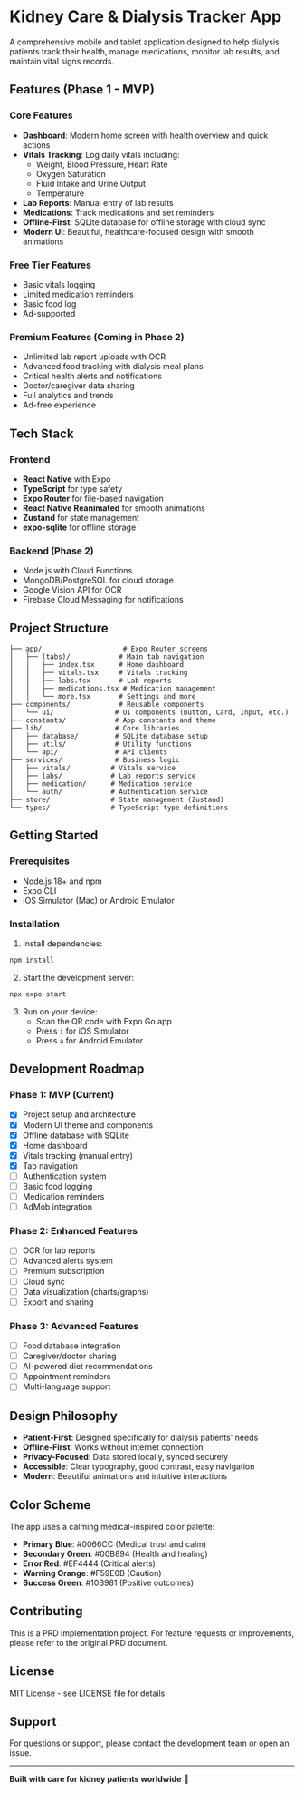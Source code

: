 # Kidney Care & Dialysis Tracker App

A comprehensive mobile and tablet application designed to help dialysis patients track their health, manage medications, monitor lab results, and maintain vital signs records.

## Features (Phase 1 - MVP)

### Core Features
- **Dashboard**: Modern home screen with health overview and quick actions
- **Vitals Tracking**: Log daily vitals including:
  - Weight, Blood Pressure, Heart Rate
  - Oxygen Saturation
  - Fluid Intake and Urine Output
  - Temperature
- **Lab Reports**: Manual entry of lab results
- **Medications**: Track medications and set reminders
- **Offline-First**: SQLite database for offline storage with cloud sync
- **Modern UI**: Beautiful, healthcare-focused design with smooth animations

### Free Tier Features
- Basic vitals logging
- Limited medication reminders
- Basic food log
- Ad-supported

### Premium Features (Coming in Phase 2)
- Unlimited lab report uploads with OCR
- Advanced food tracking with dialysis meal plans
- Critical health alerts and notifications
- Doctor/caregiver data sharing
- Full analytics and trends
- Ad-free experience

## Tech Stack

### Frontend
- **React Native** with Expo
- **TypeScript** for type safety
- **Expo Router** for file-based navigation
- **React Native Reanimated** for smooth animations
- **Zustand** for state management
- **expo-sqlite** for offline storage

### Backend (Phase 2)
- Node.js with Cloud Functions
- MongoDB/PostgreSQL for cloud storage
- Google Vision API for OCR
- Firebase Cloud Messaging for notifications

## Project Structure

```
├── app/                    # Expo Router screens
│   ├── (tabs)/            # Main tab navigation
│   │   ├── index.tsx      # Home dashboard
│   │   ├── vitals.tsx     # Vitals tracking
│   │   ├── labs.tsx       # Lab reports
│   │   ├── medications.tsx # Medication management
│   │   └── more.tsx       # Settings and more
├── components/            # Reusable components
│   └── ui/               # UI components (Button, Card, Input, etc.)
├── constants/            # App constants and theme
├── lib/                  # Core libraries
│   ├── database/         # SQLite database setup
│   ├── utils/            # Utility functions
│   └── api/              # API clients
├── services/             # Business logic
│   ├── vitals/          # Vitals service
│   ├── labs/            # Lab reports service
│   ├── medication/      # Medication service
│   └── auth/            # Authentication service
├── store/               # State management (Zustand)
└── types/               # TypeScript type definitions
```

## Getting Started

### Prerequisites
- Node.js 18+ and npm
- Expo CLI
- iOS Simulator (Mac) or Android Emulator

### Installation

1. Install dependencies:
```bash
npm install
```

2. Start the development server:
```bash
npx expo start
```

3. Run on your device:
   - Scan the QR code with Expo Go app
   - Press `i` for iOS Simulator
   - Press `a` for Android Emulator

## Development Roadmap

### Phase 1: MVP (Current)
- [x] Project setup and architecture
- [x] Modern UI theme and components
- [x] Offline database with SQLite
- [x] Home dashboard
- [x] Vitals tracking (manual entry)
- [x] Tab navigation
- [ ] Authentication system
- [ ] Basic food logging
- [ ] Medication reminders
- [ ] AdMob integration

### Phase 2: Enhanced Features
- [ ] OCR for lab reports
- [ ] Advanced alerts system
- [ ] Premium subscription
- [ ] Cloud sync
- [ ] Data visualization (charts/graphs)
- [ ] Export and sharing

### Phase 3: Advanced Features
- [ ] Food database integration
- [ ] Caregiver/doctor sharing
- [ ] AI-powered diet recommendations
- [ ] Appointment reminders
- [ ] Multi-language support

## Design Philosophy

- **Patient-First**: Designed specifically for dialysis patients' needs
- **Offline-First**: Works without internet connection
- **Privacy-Focused**: Data stored locally, synced securely
- **Accessible**: Clear typography, good contrast, easy navigation
- **Modern**: Beautiful animations and intuitive interactions

## Color Scheme

The app uses a calming medical-inspired color palette:
- **Primary Blue**: #0066CC (Medical trust and calm)
- **Secondary Green**: #00B894 (Health and healing)
- **Error Red**: #EF4444 (Critical alerts)
- **Warning Orange**: #F59E0B (Caution)
- **Success Green**: #10B981 (Positive outcomes)

## Contributing

This is a PRD implementation project. For feature requests or improvements, please refer to the original PRD document.

## License

MIT License - see LICENSE file for details

## Support

For questions or support, please contact the development team or open an issue.

---

**Built with care for kidney patients worldwide** 💙
